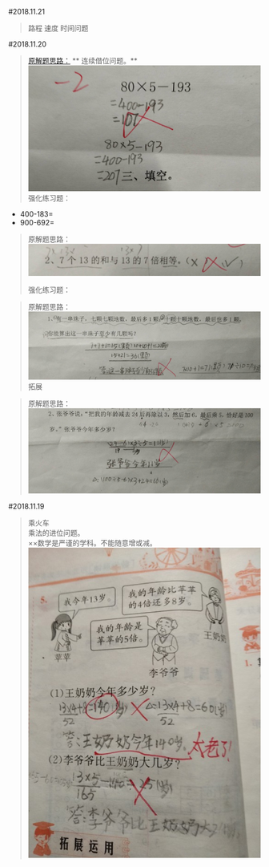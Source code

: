 #2018.11.21

> 路程 速度 时间问题

#2018.11.20

>[原解题思路：](#a)
>** 连续借位问题。**
![](/assets/20181120.jpg)
> 强化练习题：
* 400-183=      
* 900-692=
> 原解题思路：
![](/assets/20181120_2.jpg)
>
>强化练习题：

> 原解题思路：
![](/assets/20181120_3.jpg)
>拓展

>原解题思路：
![](/assets/20181120_4.jpg)

#2018.11.19
> 乘火车  
> 乘法的进位问题。  
> ××数学是严谨的学科。不能随意增或减。  
> ![](/assets/IMG_1.jpg)




